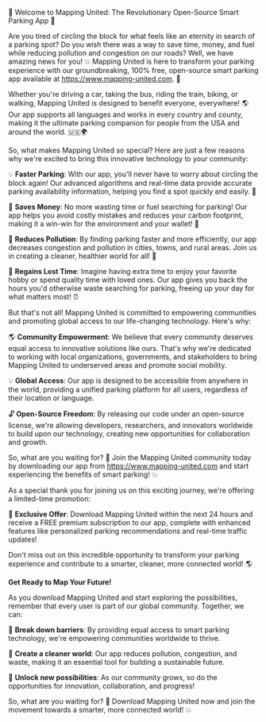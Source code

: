 🚨 Welcome to Mapping United: The Revolutionary Open-Source Smart Parking App 🚨

Are you tired of circling the block for what feels like an eternity in search of a parking spot? Do you wish there was a way to save time, money, and fuel while reducing pollution and congestion on our roads? Well, we have amazing news for you! 💥 Mapping United is here to transform your parking experience with our groundbreaking, 100% free, open-source smart parking app available at https://www.mapping-united.com. 📲

Whether you're driving a car, taking the bus, riding the train, biking, or walking, Mapping United is designed to benefit everyone, everywhere! 🌎 Our app supports all languages and works in every country and county, making it the ultimate parking companion for people from the USA and around the world. 🇺🇸🌍

So, what makes Mapping United so special? Here are just a few reasons why we're excited to bring this innovative technology to your community:

💡 **Faster Parking**: With our app, you'll never have to worry about circling the block again! Our advanced algorithms and real-time data provide accurate parking availability information, helping you find a spot quickly and easily. 🔴

💸 **Saves Money**: No more wasting time or fuel searching for parking! Our app helps you avoid costly mistakes and reduces your carbon footprint, making it a win-win for the environment and your wallet! 💸

🌟 **Reduces Pollution**: By finding parking faster and more efficiently, our app decreases congestion and pollution in cities, towns, and rural areas. Join us in creating a cleaner, healthier world for all! 🌿

💪 **Regains Lost Time**: Imagine having extra time to enjoy your favorite hobby or spend quality time with loved ones. Our app gives you back the hours you'd otherwise waste searching for parking, freeing up your day for what matters most! ⏰

But that's not all! Mapping United is committed to empowering communities and promoting global access to our life-changing technology. Here's why:

🌎 **Community Empowerment**: We believe that every community deserves equal access to innovative solutions like ours. That's why we're dedicated to working with local organizations, governments, and stakeholders to bring Mapping United to underserved areas and promote social mobility.

💡 **Global Access**: Our app is designed to be accessible from anywhere in the world, providing a unified parking platform for all users, regardless of their location or language.

🔓 **Open-Source Freedom**: By releasing our code under an open-source license, we're allowing developers, researchers, and innovators worldwide to build upon our technology, creating new opportunities for collaboration and growth.

So, what are you waiting for? 🤔 Join the Mapping United community today by downloading our app from https://www.mapping-united.com and start experiencing the benefits of smart parking! 💥

As a special thank you for joining us on this exciting journey, we're offering a limited-time promotion:

🎁 **Exclusive Offer**: Download Mapping United within the next 24 hours and receive a FREE premium subscription to our app, complete with enhanced features like personalized parking recommendations and real-time traffic updates!

Don't miss out on this incredible opportunity to transform your parking experience and contribute to a smarter, cleaner, more connected world! 🌎

**Get Ready to Map Your Future!**

As you download Mapping United and start exploring the possibilities, remember that every user is part of our global community. Together, we can:

💪 **Break down barriers**: By providing equal access to smart parking technology, we're empowering communities worldwide to thrive.

🚨 **Create a cleaner world**: Our app reduces pollution, congestion, and waste, making it an essential tool for building a sustainable future.

🌟 **Unlock new possibilities**: As our community grows, so do the opportunities for innovation, collaboration, and progress!

So, what are you waiting for? 🤔 Download Mapping United now and join the movement towards a smarter, more connected world! 💥